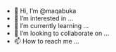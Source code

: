 - 👋 Hi, I’m @maqabuka
- 👀 I’m interested in ...
- 🌱 I’m currently learning ...
- 💞️ I’m looking to collaborate on ...
- 📫 How to reach me ...

<!---
maqabuka/maqabuka is a ✨ special ✨ repository because its `README.md` (this file) appears on your GitHub profile.
You can click the Preview link to take a look at your changes.
--->
